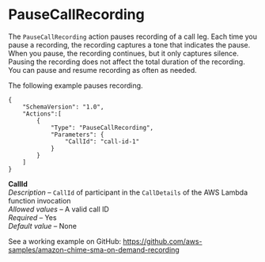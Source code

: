 # PauseCallRecording<a name="pause-call-recording"></a>

The `PauseCallRecording` action pauses recording of a call leg\. Each time you pause a recording, the recording captures a tone that indicates the pause\. When you pause, the recording continues, but it only captures silence\. Pausing the recording does not affect the total duration of the recording\. You can pause and resume recording as often as needed\.

The following example pauses recording\. 

```
{
    "SchemaVersion": "1.0",
    "Actions":[
        {
            "Type": "PauseCallRecording",
            "Parameters": {
                "CallId": "call-id-1"
            }
        }
    ]
}
```

**CallId**  
*Description* – `CallId` of participant in the `CallDetails` of the AWS Lambda function invocation  
*Allowed values* – A valid call ID  
*Required* – Yes  
*Default value* – None

See a working example on GitHub: [https://github\.com/aws\-samples/amazon\-chime\-sma\-on\-demand\-recording](https://github.com/aws-samples/amazon-chime-sma-on-demand-recording)